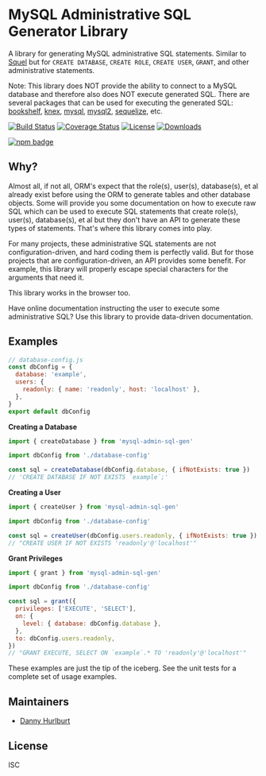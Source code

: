 # MySQL Administrative SQL Generator Library

A library for generating MySQL administrative SQL statements. Similar to [Squel] but for `CREATE DATABASE`, `CREATE ROLE`, `CREATE USER`, `GRANT`, and other administrative statements.

Note: This library does NOT provide the ability to connect to a MySQL database and therefore also does NOT execute generated SQL. There are several packages that can be used for executing the generated SQL: [bookshelf][npm-bookshelf], [knex][npm-knex], [mysql][npm-mysql], [mysql2][npm-mysql2], [sequelize][npm-sequelize], etc.

[![Build Status][travis-svg]][travis-url]
[![Coverage Status][coverage-image]][coverage-url]
[![License][license-image]][license-url]
[![Downloads][downloads-image]][downloads-url]

[![npm badge][npm-badge-png]][package-url]


## Why?

Almost all, if not all, ORM's expect that the role(s), user(s), database(s), et al already exist before using the ORM to generate tables and other database objects. Some will provide you some documentation on how to execute raw SQL which can be used to execute SQL statements that create role(s), user(s), database(s), et al but they don't have an API to generate these types of statements. That's where this library comes into play.

For many projects, these administrative SQL statements are not configuration-driven, and hard coding them is perfectly valid. But for those projects that are configuration-driven, an API provides some benefit. For example, this library will properly escape special characters for the arguments that need it.

This library works in the browser too.

Have online documentation instructing the user to execute some administrative SQL? Use this library to provide data-driven documentation.

## Examples

```js
// database-config.js
const dbConfig = {
  database: 'example',
  users: {
    readonly: { name: 'readonly', host: 'localhost' },
  },
}
export default dbConfig
```

**Creating a Database**

```js
import { createDatabase } from 'mysql-admin-sql-gen'

import dbConfig from './database-config'

const sql = createDatabase(dbConfig.database, { ifNotExists: true })
// 'CREATE DATABASE IF NOT EXISTS `example`;'
```

**Creating a User**

```js
import { createUser } from 'mysql-admin-sql-gen'

import dbConfig from './database-config'

const sql = createUser(dbConfig.users.readonly, { ifNotExists: true })
// "CREATE USER IF NOT EXISTS 'readonly'@'localhost'"
```

**Grant Privileges**

```js
import { grant } from 'mysql-admin-sql-gen'

import dbConfig from './database-config'

const sql = grant({
  privileges: ['EXECUTE', 'SELECT'],
  on: {
    level: { database: dbConfig.database },
  },
  to: dbConfig.users.readonly,
})
// "GRANT EXECUTE, SELECT ON `example`.* TO 'readonly'@'localhost'"
```

These examples are just the tip of the iceberg. See the unit tests for a complete set of usage examples.


## Maintainers

- [Danny Hurlburt](https://github.com/dhurlburtusa)


## License

ISC

[coverage-image]: https://coveralls.io/repos/github/dhurlburtusa/mysql-admin-sql-gen/badge.svg?branch=master
[coverage-url]: https://coveralls.io/github/dhurlburtusa/mysql-admin-sql-gen?branch=master
[downloads-image]: http://img.shields.io/npm/dm/mysql-admin-sql-gen.svg
[downloads-url]: http://npm-stat.com/charts.html?package=mysql-admin-sql-gen
[license-image]: http://img.shields.io/npm/l/mysql-admin-sql-gen.svg
[license-url]: LICENSE
[npm-badge-png]: https://nodei.co/npm/mysql-admin-sql-gen.png?downloads=true&stars=true
[npm-bookshelf]: https://www.npmjs.com/package/bookshelf
[npm-knex]: https://www.npmjs.com/package/knex
[npm-mysql]: https://www.npmjs.com/package/mysql
[npm-mysql2]: https://www.npmjs.com/package/mysql2
[npm-sequelize]: https://www.npmjs.com/package/sequelize
[package-url]: https://npmjs.org/package/mysql-admin-sql-gen
[squel]: https://www.npmjs.com/package/squel
[travis-svg]: https://travis-ci.org/dhurlburtusa/mysql-admin-sql-gen.svg?branch=master
[travis-url]: https://travis-ci.org/dhurlburtusa/mysql-admin-sql-gen
